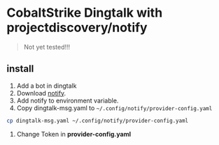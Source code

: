 # CobaltStrike Dingtalk with projectdiscovery/notify

> Not yet tested!!!

## install

1. Add a bot in dingtalk
1. Download [notify](https://github.com/projectdiscovery/notify).
1. Add notify to environment variable.
1. Copy dingtalk-msg.yaml to `~/.config/notify/provider-config.yaml`

  ``` bash
  cp dingtalk-msg.yaml ~/.config/notify/provider-config.yaml
  ```

1. Change Token in **provider-config.yaml**
